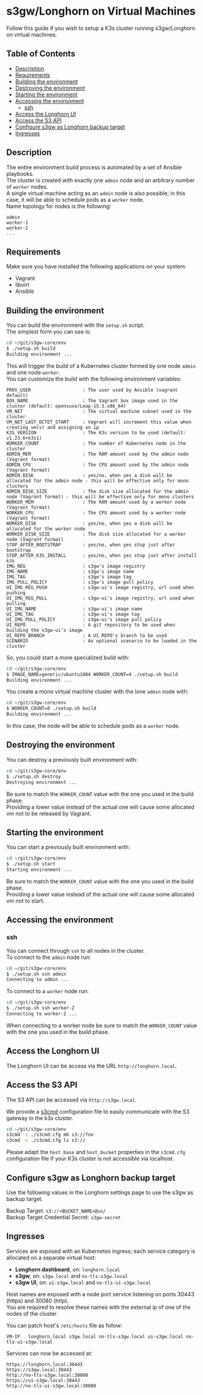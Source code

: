 # s3gw/Longhorn on Virtual Machines

Follow this guide if you wish to setup a K3s cluster running s3gw/Longhorn on virtual machines.  

## Table of Contents

* [Description](#description)
* [Requirements](#requirements)
* [Building the environment](#building-the-environment)
* [Destroying the environment](#destroying-the-environment)
* [Starting the environment](#starting-the-environment)
* [Accessing the environment](#accessing-the-environment)
  * [ssh](#ssh)
* [Access the Longhorn UI](#access-the-longhorn-ui)
* [Access the S3 API](#access-the-s3-api)
* [Configure s3gw as Longhorn backup target](#configure-s3gw-as-longhorn-backup-target)
* [Ingresses](#ingresses)

<!-- Created by https://github.com/ekalinin/github-markdown-toc -->

## Description

The entire environment build process is automated by a set of Ansible playbooks.  
The cluster is created with exactly one `admin` node and
an arbitrary number of `worker` nodes.  
A single virtual machine acting as an `admin` node is also possible; in this case, it
will be able to schedule pods as a `worker` node.  
Name topology for nodes is the following:

```text
admin
worker-1
worker-2
...
```

## Requirements

Make sure you have installed the following applications on your system:

* Vagrant
* libvirt
* Ansible

## Building the environment

You can build the environment with the `setup.sh` script.  
The simplest form you can use is:  

```bash
cd ~/git/s3gw-core/env
$ ./setup.sh build
Building environment ...
```

This will trigger the build of a Kubernetes cluster formed by one node `admin`
and one node `worker`.  
You can customize the build with the following environment variables:

```text
PROV_USER                   : The user used by Ansible (vagrant default)
BOX_NAME                    : The Vagrant box image used in the cluster (default: opensuse/Leap-15.3.x86_64)
VM_NET                      : The virtual machine subnet used in the cluster
VM_NET_LAST_OCTET_START     : Vagrant will increment this value when creating vm(s) and assigning an ip
K3S_VERSION                 : The K3s version to be used (default: v1.23.6+k3s1)
WORKER_COUNT                : The number of Kubernetes node in the cluster
ADMIN_MEM                   : The RAM amount used by the admin node (Vagrant format)
ADMIN_CPU                   : The CPU amount used by the admin node (Vagrant format)
ADMIN_DISK                  : yes/no, when yes a disk will be allocated for the admin node - this will be effective only for mono clusters
ADMIN_DISK_SIZE             : The disk size allocated for the admin node (Vagrant format) - this will be effective only for mono clusters
WORKER_MEM                  : The RAM amount used by a worker node (Vagrant format)
WORKER_CPU                  : The CPU amount used by a worker node (Vagrant format)
WORKER_DISK                 : yes/no, when yes a disk will be allocated for the worker node
WORKER_DISK_SIZE            : The disk size allocated for a worker node (Vagrant format)
STOP_AFTER_BOOTSTRAP        : yes/no, when yes stop just after bootstrap
STOP_AFTER_K3S_INSTALL      : yes/no, when yes stop just after install k3s
IMG_REG                     : s3gw's image registry
IMG_NAME                    : s3gw's image name
IMG_TAG                     : s3gw's image tag
IMG_PULL_POLICY             : s3gw's image pull policy
UI_IMG_REG_PUSH             : s3gw-ui's image registry, url used when pushing
UI_IMG_REG_PULL             : s3gw-ui's image registry, url used when pulling
UI_IMG_NAME                 : s3gw-ui's image name
UI_IMG_TAG                  : s3gw-ui's image tag
UI_IMG_PULL_POLICY          : s3gw-ui's image pull policy
UI_REPO                     : A git repository to be used when building the s3gw-ui's image
UI_REPO_BRANCH              : A UI_REPO's branch to be used
SCENARIO                    : An optional scenario to be loaded in the cluster
```

So, you could start a more specialized build with:

```bash
cd ~/git/s3gw-core/env
$ IMAGE_NAME=generic/ubuntu1804 WORKER_COUNT=4 ./setup.sh build
Building environment ...
```

You create a mono virtual machine cluster with the lone `admin` node with:

```bash
cd ~/git/s3gw-core/env
$ WORKER_COUNT=0 ./setup.sh build
Building environment ...
```

In this case, the node will be able to schedule pods as a `worker` node.  

## Destroying the environment

You can destroy a previously built environment with:

```bash
cd ~/git/s3gw-core/env
$ ./setup.sh destroy
Destroying environment ...
```

Be sure to match the `WORKER_COUNT` value with the one you used in the build phase.  
Providing a lower value instead of the actual one will cause some allocated vm not
to be released by Vagrant.

## Starting the environment

You can start a previously built environment with:

```bash
cd ~/git/s3gw-core/env
$ ./setup.sh start
Starting environment ...
```

Be sure to match the `WORKER_COUNT` value with the one you used in the build phase.  
Providing a lower value instead of the actual one will cause some allocated vm not
to start.

## Accessing the environment

### ssh

You can connect through `ssh` to all nodes in the cluster.  
To connect to the `admin` node run:

```bash
cd ~/git/s3gw-core/env
$ ./setup.sh ssh admin
Connecting to admin ...
```

To connect to a `worker` node run:

```bash
cd ~/git/s3gw-core/env
$ ./setup.sh ssh worker-2
Connecting to worker-2 ...
```

When connecting to a worker node be sure to match the `WORKER_COUNT`
value with the one you used in the build phase.

## Access the Longhorn UI

The Longhorn UI can be access via the URL `http://longhorn.local`.

## Access the S3 API

The S3 API can be accessed via `http://s3gw.local`.

We provide a [s3cmd](https://github.com/s3tools/s3cmd) configuration file
to easily communicate with the S3 gateway in the k3s cluster.

```bash
cd ~/git/s3gw-core/env
s3cmd -c ./s3cmd.cfg mb s3://foo
s3cmd -c ./s3cmd.cfg ls s3://
```

Please adapt the `host_base` and `host_bucket` properties in the `s3cmd.cfg`
configuration file if your K3s cluster is not accessible via localhost.

## Configure s3gw as Longhorn backup target

Use the following values in the Longhorn settings page to use the s3gw as
backup target.

Backup Target: `s3://<BUCKET_NAME>@us/`  
Backup Target Credential Secret: `s3gw-secret`

## Ingresses

Services are exposed with an Kubernetes ingress; each service category is
allocated on a separate virtual host:

* **Longhorn dashboard**, on: `longhorn.local`
* **s3gw**, on: `s3gw.local` and `no-tls-s3gw.local`
* **s3gw UI**, on: `ui-s3gw.local` and `no-tls-ui-s3gw.local`

Host names are exposed with a node port service listening on ports
30443 (https) and 30080 (http).  
You are required to resolve these names with the external ip of one
of the nodes of the cluster.  

You can patch host's `/etc/hosts` file as follow:  

```text
VM-IP   longhorn.local s3gw.local no-tls-s3gw.local ui-s3gw.local no-tls-ui-s3gw.local
```

Services can now be accessed at:

```text
https://longhorn.local:30443
https://s3gw.local:30443
http://no-tls-s3gw.local:30080
https://ui-s3gw.local:30443
http://no-tls-ui-s3gw.local:30080
```
